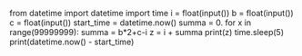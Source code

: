 from datetime import datetime
import time
i = float(input())
b = float(input())
c = float(input())
start_time = datetime.now()
summa = 0.
for x in range(99999999):
    summa = b*2+c-i
z = i + summa
print(z)
time.sleep(5)
print(datetime.now() - start_time)
